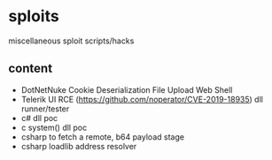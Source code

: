 # sploits

miscellaneous sploit scripts/hacks

## content

- DotNetNuke Cookie Deserialization File Upload Web Shell
- Telerik UI RCE (https://github.com/noperator/CVE-2019-18935) dll
  runner/tester
- c# dll poc
- c system() dll poc
- csharp to fetch a remote, b64 payload stage
- csharp loadlib address resolver
